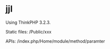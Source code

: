 # jjl

Using ThinkPHP 3.2.3.

Static files: /Public/xxx

APIs: /index.php/Home/module/method/paramter

